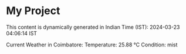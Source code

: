 # My Project

This content is dynamically generated in Indian Time (IST): 2024-03-23 04:06:14 IST


Current Weather in Coimbatore:
Temperature: 25.88 °C
Condition: mist
